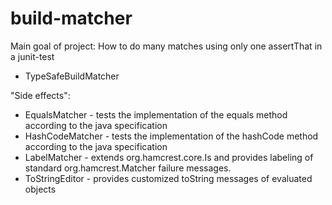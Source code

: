 # build-matcher

Main goal of project:
How to do many matches using only one assertThat in a junit-test
* TypeSafeBuildMatcher

"Side effects":
* EqualsMatcher - tests the implementation of the equals method according to the java specification
* HashCodeMatcher - tests the implementation of the hashCode method according to the java specification
* LabelMatcher - extends org.hamcrest.core.Is and provides labeling of standard org.hamcrest.Matcher failure messages.
* ToStringEditor - provides customized toString messages of evaluated objects
